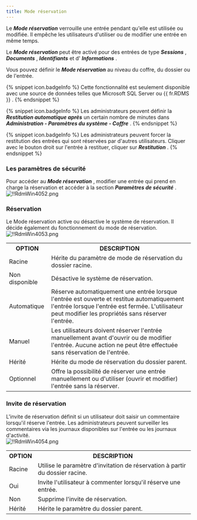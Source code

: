 ```yaml
---
title: Mode réservation
---
```

Le ***Mode réservation*** verrouille une entrée pendant qu&apos;elle est utilisée ou modifiée. Il empêche les utilisateurs d&apos;utiliser ou de modifier une entrée en même temps.  

Le ***Mode réservation*** peut être activé pour des entrées de type ***Sessions*** , ***Documents*** , ***Identifiants*** et d&apos; ***Informations*** .  

Vous pouvez définir le ***Mode réservation*** au niveau du coffre, du dossier ou de l&apos;entrée. 

{% snippet icon.badgeInfo %} 
Cette fonctionnalité est seulement disponible avec une source de données telles que Microsoft SQL Server ou {{ fr.RDMS }} . 
{% endsnippet %}
 
{% snippet icon.badgeInfo %} 
Les administrateurs peuvent définir la ***Restitution automatique après*** un certain nombre de minutes dans ***Administration - Paramètres du système - Coffre*** . 
{% endsnippet %}
 
{% snippet icon.badgeInfo %} 
Les administrateurs peuvent forcer la restitution des entrées qui sont réservées par d&apos;autres utilisateurs. Cliquer avec le bouton droit sur l&apos;entrée à restituer, cliquer sur ***Restitution*** . 
{% endsnippet %}
 
### Les paramètres de sécurité 

Pour accéder au ***Mode réservation*** , modifier une entrée qui prend en charge la réservation et accéder à la section ***Paramètres de sécurité*** .  
![!!RdmWin4052.png](/img/fr/rdm/windows/RdmWin4052.png) 

### Réservation 

Le Mode réservation active ou désactive le système de réservation. Il décide également du fonctionnement du mode de réservation.  
![!!RdmWin4053.png](/img/fr/rdm/windows/RdmWin4053.png) 

<table>
	<tr>
		<th>
OPTION 
		</th>
		<th>
DESCRIPTION 
		</th>
	</tr>
	<tr>
		<td>
Racine 
		</td>
		<td>
Hérite du paramètre de mode de réservation du dossier racine. 
		</td>
	</tr>
	<tr>
		<td>
Non disponible 
		</td>
		<td>
Désactive le système de réservation. 
		</td>
	</tr>
	<tr>
		<td>
Automatique 
		</td>
		<td>
Réserve automatiquement une entrée lorsque l&apos;entrée est ouverte et restitue automatiquement l&apos;entrée lorsque l&apos;entrée est fermée. L&apos;utilisateur peut modifier les propriétés sans réserver l&apos;entrée. 
		</td>
	</tr>
	<tr>
		<td>
Manuel 
		</td>
		<td>
Les utilisateurs doivent réserver l&apos;entrée manuellement avant d&apos;ouvrir ou de modifier l&apos;entrée. Aucune action ne peut être effectuée sans réservation de l&apos;entrée. 
		</td>
	</tr>
	<tr>
		<td>
Hérité 
		</td>
		<td>
Hérite du mode de réservation du dossier parent. 
		</td>
	</tr>
	<tr>
		<td>
Optionnel 
		</td>
		<td>
Offre la possibilité de réserver une entrée manuellement ou d&apos;utiliser (ouvrir et modifier) ​​l&apos;entrée sans la réserver. 
		</td>
	</tr>
</table>

### Invite de réservation 

L&apos;invite de réservation définit si un utilisateur doit saisir un commentaire lorsqu&apos;il réserve l&apos;entrée. Les administrateurs peuvent surveiller les commentaires via les journaux disponibles sur l&apos;entrée ou les journaux d&apos;activité.  
![!!RdmWin4054.png](/img/fr/rdm/windows/RdmWin4054.png) 

<table>
	<tr>
		<th>
OPTION 
		</th>
		<th>
DESCRIPTION 
		</th>
	</tr>
	<tr>
		<td>
Racine 
		</td>
		<td>
Utilise le paramètre d&apos;invitation de réservation à partir du dossier racine. 
		</td>
	</tr>
	<tr>
		<td>
Oui 
		</td>
		<td>
Invite l&apos;utilisateur à commenter lorsqu&apos;il réserve une entrée. 
		</td>
	</tr>
	<tr>
		<td>
Non 
		</td>
		<td>
Supprime l&apos;invite de réservation. 
		</td>
	</tr>
	<tr>
		<td>
Hérité 
		</td>
		<td>
Hérite le paramètre du dossier parent. 
		</td>
	</tr>
</table>


